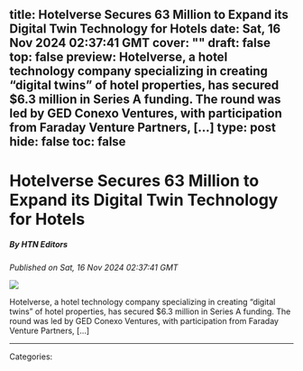 title: Hotelverse Secures 63 Million to Expand its Digital Twin Technology for Hotels
date: Sat, 16 Nov 2024 02:37:41 GMT
cover: ""
draft: false
top: false
preview: Hotelverse, a hotel technology company specializing in creating “digital twins” of hotel properties, has secured $6.3 million in Series A funding. The round was led by GED Conexo Ventures, with participation from Faraday Venture Partners, [...]
type: post
hide: false
toc: false
---

# Hotelverse Secures 63 Million to Expand its Digital Twin Technology for Hotels
##### By HTN Editors
_Published on Sat, 16 Nov 2024 02:37:41 GMT_

![](https://hoteltechnologynews.com/wp-content/uploads/2024/11/Screenshot-2024-11-15-202006-1024x577.png)

Hotelverse, a hotel technology company specializing in creating “digital twins” of hotel properties, has secured $6.3 million in Series A funding. The round was led by GED Conexo Ventures, with participation from Faraday Venture Partners, \[...\]

---
Categories: 
